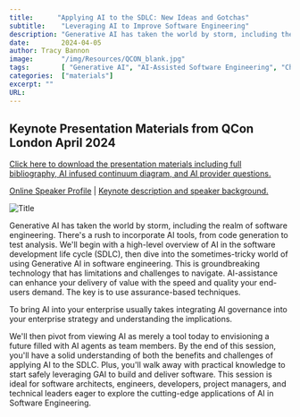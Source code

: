 ```yaml
---
title:      "Applying AI to the SDLC: New Ideas and Gotchas"
subtitle:    "Leveraging AI to Improve Software Engineering"
description: "Generative AI has taken the world by storm, including the realm of software engineering. There's a rush to incorporate AI tools, from code generation to test analysis. This is groundbreaking technology that has limitations and challenges to navigate.  AI-assistance can enhance your delivery of value with the speed and quality your end-users demand.  The key is to use assurance-based techniques.  We'll also need to figure out how topivot from viewing AI as merely a tool today to envisioning a future filled with AI agents as team members. "
date:        2024-04-05
author: Tracy Bannon
image:       "/img/Resources/QCON_blank.jpg"
tags:        [ "Generative AI", "AI-Assisted Software Engineering", "ChatGPT", "GAI", "AIML", "Software Engineering", "SDLC", "Humans First"]
categories:  ["materials"]
excerpt: ""
URL: 
---
```

## Keynote Presentation Materials from QCon London April 2024 

<a href="/downloads/2024/R_23-04336-3_AI4SWEng_QCONL_Final.pdf" > Click here to download the presentation  materials including full bibliography, AI infused continuum diagram, and AI provider questions.</a> 

<a href="https://qconlondon.com/speakers/tracybannon" > Online Speaker Profile</a> | <a href="https://qconlondon.com/keynote/apr2024/applying-ai-sdlc-new-ideas-and-gotchas-leveraging-ai-improve-software-engineering"> Keynote description and speaker background.</a> 

![Title](/img/Resources/QCON_SPEAKER-1200x628-Trac.jpg)

Generative AI has taken the world by storm, including the realm of software engineering. There's a rush to incorporate AI tools, from code generation to test analysis. We'll begin with a high-level overview of AI in the software development life cycle (SDLC), then dive into the sometimes-tricky world of using Generative AI in software engineering. This is groundbreaking technology that has limitations and challenges to navigate.  AI-assistance can enhance your delivery of value with the speed and quality your end-users demand.  The key is to use assurance-based techniques.

To bring AI into your enterprise usually takes integrating AI governance into your enterprise strategy and understanding the implications.  

We'll then pivot from viewing AI as merely a tool today to envisioning a future filled with AI agents as team members. By the end of this session, you'll have a solid understanding of both the benefits and challenges of applying AI to the SDLC. Plus, you'll walk away with practical knowledge to start safely leveraging GAI to build and deliver software. This session is ideal for software architects, engineers, developers, project managers, and technical leaders eager to explore the cutting-edge applications of AI in Software Engineering.











